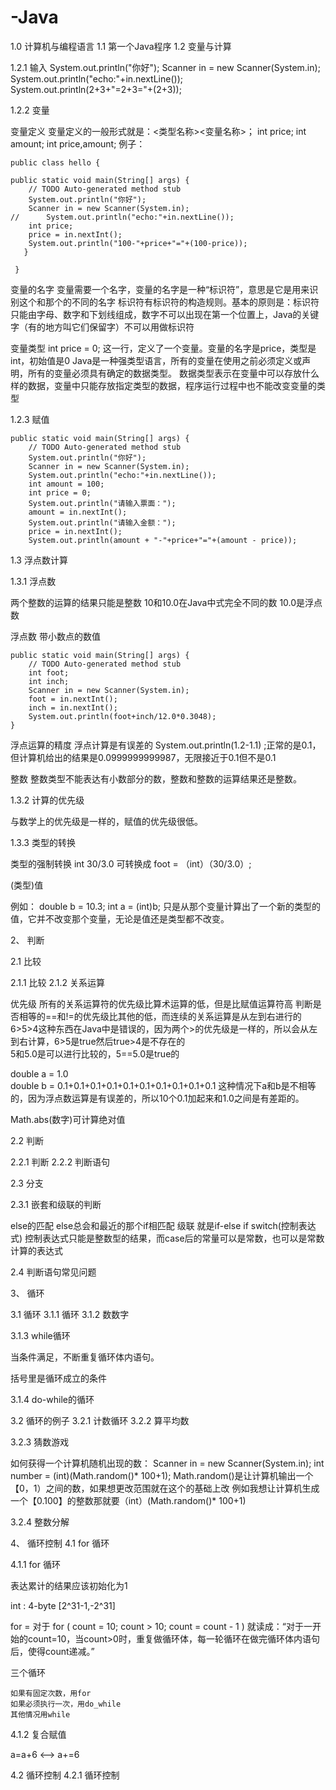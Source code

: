 # -Java
1.0 计算机与编程语言
1.1 第一个Java程序
1.2 变量与计算

1.2.1 输入
		System.out.println("你好");
		Scanner in = new Scanner(System.in);
		System.out.println("echo:"+in.nextLine());
		System.out.println(2+3+"=2+3="+(2+3));

1.2.2 变量

变量定义
  变量定义的一般形式就是：<类型名称><变量名称>；
  int price;
  int amount;
  int price,amount;
  例子：
    	
	public class hello {

  	public static void main(String[] args) {
		// TODO Auto-generated method stub
		System.out.println("你好");
		Scanner in = new Scanner(System.in);
    //		System.out.println("echo:"+in.nextLine());
		int price;
		price = in.nextInt();
		System.out.println("100-"+price+"="+(100-price));
	   }

     }
     
    
变量的名字 
  变量需要一个名字，变量的名字是一种“标识符”，意思是它是用来识别这个和那个的不同的名字
  标识符有标识符的构造规则。基本的原则是：标识符只能由字母、数字和下划线组成，数字不可以出现在第一个位置上，Java的关键字（有的地方叫它们保留字）不可以用做标识符

变量类型
  int price = 0;
  这一行，定义了一个变量。变量的名字是price，类型是int，初始值是0
  Java是一种强类型语言，所有的变量在使用之前必须定义或声明，所有的变量必须具有确定的数据类型。
  数据类型表示在变量中可以存放什么样的数据，变量中只能存放指定类型的数据，程序运行过程中也不能改变变量的类型

1.2.3 赋值
	
	public static void main(String[] args) {
		// TODO Auto-generated method stub
		System.out.println("你好");
		Scanner in = new Scanner(System.in);
		System.out.println("echo:"+in.nextLine());
		int amount = 100;
		int price = 0;
		System.out.println("请输入票面：");
		amount = in.nextInt();
		System.out.println("请输入金额：");
		price = in.nextInt();
		System.out.println(amount + "-"+price+"="+(amount - price));

1.3 浮点数计算

1.3.1 浮点数

两个整数的运算的结果只能是整数
10和10.0在Java中式完全不同的数
10.0是浮点数

浮点数
	带小数点的数值

	public static void main(String[] args) {
		// TODO Auto-generated method stub
		int foot;
		int inch;
		Scanner in = new Scanner(System.in);
		foot = in.nextInt();
		inch = in.nextInt();
		System.out.println(foot+inch/12.0*0.3048);
	}	

浮点运算的精度
	浮点计算是有误差的
        System.out.println(1.2-1.1) ;正常的是0.1，但计算机给出的结果是0.0999999999987，无限接近于0.1但不是0.1

整数
整数类型不能表达有小数部分的数，整数和整数的运算结果还是整数。

1.3.2 计算的优先级

与数学上的优先级是一样的，赋值的优先级很低。

1.3.3 类型的转换
	
类型的强制转换
	int 30/3.0 可转换成 foot = （int）（30/3.0）;

(类型)值

例如：
	double b = 10.3;
	int a = (int)b;
只是从那个变量计算出了一个新的类型的值，它并不改变那个变量，无论是值还是类型都不改变。

2、 判断

2.1 比较

2.1.1 比较
2.1.2 关系运算

优先级
	所有的关系运算符的优先级比算术运算的低，但是比赋值运算符高
	判断是否相等的==和!=的优先级比其他的低，而连续的关系运算是从左到右进行的
	6>5>4这种东西在Java中是错误的，因为两个>的优先级是一样的，所以会从左到右计算，6>5是true然后true>4是不存在的	
	5和5.0是可以进行比较的，5==5.0是true的

double a = 1.0	
double b = 0.1+0.1+0.1+0.1+0.1+0.1+0.1+0.1+0.1+0.1
	这种情况下a和b是不相等的，因为浮点数运算是有误差的，所以10个0.1加起来和1.0之间是有差距的。

Math.abs(数字)可计算绝对值

2.2 判断

2.2.1 判断
2.2.2 判断语句

2.3 分支

2.3.1 嵌套和级联的判断

else的匹配
	else总会和最近的那个if相匹配
级联
	就是if-else if
switch(控制表达式)
控制表达式只能是整数型的结果，而case后的常量可以是常数，也可以是常数计算的表达式

2.4 判断语句常见问题

3、 循环

3.1 循环
3.1.1 循环
3.1.2 数数字

3.1.3 while循环

当条件满足，不断重复循环体内语句。

括号里是循环成立的条件

3.1.4 do-while的循环

3.2 循环的例子
3.2.1 计数循环
3.2.2 算平均数

3.2.3 猜数游戏

如何获得一个计算机随机出现的数：
	Scanner in = new Scanner(System.in);
	int number = (int)(Math.random()* 100+1);
Math.random()是让计算机输出一个 【0，1）之间的数，如果想更改范围就在这个的基础上改
例如我想让计算机生成一个【0.100】的整数那就要（int）(Math.random()* 100+1)

3.2.4 整数分解

4、 循环控制
4.1 for 循环

4.1.1 for 循环
	
表达累计的结果应该初始化为1

int : 4-byte [2^31-1,-2^31]

for = 对于 
	for ( count = 10; count > 10; count = count - 1 )
	就读成：“对于一开始的count=10，当count>0时，重复做循环体，每一轮循环在做完循环体内语句后，使得count递减。”
	
三个循环

	如果有固定次数，用for
	如果必须执行一次，用do_while
	其他情况用while
	
4.1.2 复合赋值

a=a+6 <--> a+=6 

4.2 循环控制
4.2.1 循环控制



